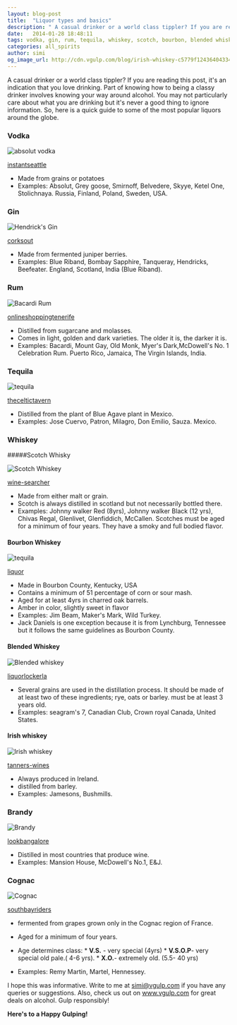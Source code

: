 ```yaml
---
layout: blog-post
title:  "Liquor types and basics"
description: " A casual drinker or a world class tippler? If you are reading this post, it's an indication that you love drinking. Part of knowing how to being a classy drinker involves knowing your way around alcohol. You may not particularly care about what you are drinking but it's never a good thing to ignore information. So, here is a quick guide to some of the most popular liquors around the globe."
date:   2014-01-28 18:48:11
tags: vodka, gin, rum, tequila, whiskey, scotch, bourbon, blended whisky, Irish whiskey, brandy, cognac
categories: all_spirits
author: simi
og_image_url: http://cdn.vgulp.com/blog/irish-whiskey-c5779f12436404334e51afd234fbec28.jpg
---
```


A casual drinker or a world class tippler? If you are reading this post, it's an indication that you love drinking. Part of knowing how to being a classy drinker involves knowing your way around alcohol. You may not particularly care about what you are drinking but it's never a good thing to ignore information. So, here is a quick guide to some of the most popular liquors around the globe.


### Vodka

![absolut vodka](http://cdn.vgulp.com/blog/absolut-vodka-c5779f12436404334e51afd234fbec28.jpg)


[instantseattle](http://instantseattle.com)

* Made from grains or potatoes
* Examples: Absolut, Grey goose, Smirnoff, Belvedere, Skyye, Ketel One, Stolichnaya.
 Russia, Finland, Poland, Sweden, USA.


### Gin

![Hendrick's Gin](http://cdn.vgulp.com/blog/hendricks-gin-c5779f12436404334e51afd234fbec28.jpg)

[corksout](http://www.corksout.com)

* Made from fermented juniper berries.
* Examples: Blue Riband, Bombay Sapphire, Tanqueray, Hendricks, Beefeater.
England, Scotland, India (Blue Riband).


### Rum

![Bacardi Rum](http://cdn.vgulp.com/blog/bacardi-c5779f12436404334e51afd234fbec28.jpg)


[onlineshoppingtenerife](http://www.onlineshoppingtenerife.com)



* Distilled from sugarcane and molasses.
* Comes in light, golden and dark varieties. The older it is, the darker it is.
* Examples: Bacardi, Mount Gay, Old Monk, Myer's Dark,McDowell's No. 1 Celebration Rum.
 Puerto Rico, Jamaica, The Virgin Islands, India.


### Tequila

![tequila](http://cdn.vgulp.com/blog/silver-patron-c5779f12436404334e51afd234fbec28.jpg)


[theceltictavern](http://www.theceltictavern.com)

* Distilled from the plant of Blue Agave plant in Mexico.
* Examples: Jose Cuervo, Patron, Milagro, Don Emilio, Sauza.
Mexico.


### Whiskey

#####Scotch Whisky

![Scotch Whiskey](http://cdn.vgulp.com/blog/glenlivet-c5779f12436404334e51afd234fbec28.jpg)

[wine-searcher](http://www.wine-searcher.com)

* Made from either malt or grain.
* Scotch is always distilled in scotland but not necessarily bottled there.
* Examples: Johnny walker Red (8yrs), Johnny walker Black (12 yrs), Chivas Regal, Glenlivet, Glenfiddich, McCallen.
Scotches must be aged for a minimum of four years. They have a smoky and full bodied flavor.

#### Bourbon Whiskey

![tequila](http://cdn.vgulp.com/blog/makerz-mark-c5779f12436404334e51afd234fbec28.jpg)


[liquor](http://liquor.com)

* Made in Bourbon County, Kentucky, USA
* Contains a minimum of 51 percentage of corn or sour mash.
* Aged for at least 4yrs in charred oak barrels.
* Amber in color, slightly sweet in flavor
* Examples: Jim Beam, Maker's Mark, Wild Turkey.
* Jack Daniels is one exception because it is from Lynchburg, Tennessee but it follows the same guidelines as Bourbon County.

#### Blended Whiskey

![Blended whiskey](http://cdn.vgulp.com/blog/crown-royak-c5779f12436404334e51afd234fbec28.jpg)

[liquorlockerla](http://www.liquorlockerla.com)


* Several grains are used in the distillation process. It should be made of at least two of these ingredients; rye, oats or barley.
must be at least 3 years old.
* Examples: seagram's 7, Canadian Club, Crown royal
Canada, United States.


#### Irish whiskey

![Irish whiskey](http://cdn.vgulp.com/blog/irish-whiskey-c5779f12436404334e51afd234fbec28.jpg)

[tanners-wines](www.tanners-wines.co.uk)

* Always produced in Ireland.
* distilled from barley.
* Examples: Jamesons, Bushmills.


### Brandy

![Brandy](http://cdn.vgulp.com/blog/mansion-house-c5779f12436404334e51afd234fbec28.jpg)

[lookbangalore](www.lookbangalore.com)


* Distilled in most countries that produce wine.
* Examples: Mansion House, McDowell's No.1, E&J.

### Cognac

![Cognac](http://cdn.vgulp.com/blog/remy-martin-c5779f12436404334e51afd234fbec28.jpg)

[southbayriders](www.southbayriders.com)


* fermented from grapes grown only in the Cognac region of France.
* Aged for a minimum of four years.
* Age determines class:
       * **V.S.** - very special (4yrs)
       * **V.S.O.P**- very special old pale.( 4-6 yrs).
       * **X.O.**-  extremely old. (5.5- 40 yrs)

* Examples: Remy Martin, Martel, Hennessey.


I hope this was informative. Write to me at simi@vgulp.com if you have any queries or suggestions. Also, check us out on www.vgulp.com for great deals on alcohol. Gulp responsibly!

**Here's to a Happy Gulping!**
